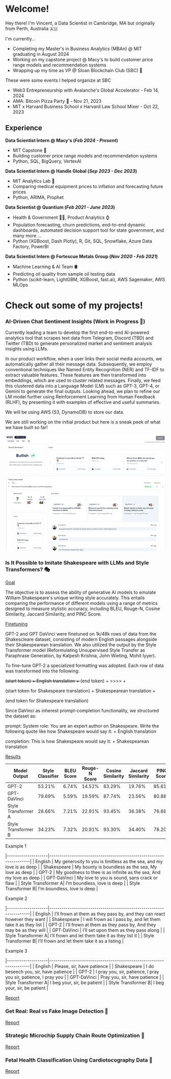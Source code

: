 # Welcome! 

Hey there! I'm Vincent, a Data Scientist in Cambridge, MA but originally from Perth, Australia 🇦🇺

I'm currently...

- Completing my Master's in Business Analytics (MBAn) @ MIT graduating in August 2024
- Working on my capstone project @ Macy's to build customer price range models and recommendation systems
- Wrapping up my time as VP @ Sloan Blockchain Club (SBC) 🥲

These were some events I helped organize at SBC

- Web3 Entrepreneurship with Avalanche's Global Accelerator - Feb 14, 2024
- AMA: Bitcoin Pizza Party 🍕 - Nov 21, 2023
- MIT x Harvard Business School x Harvard Law School Mixer - Oct 22, 2023

## Experience 

**Data Scientist Intern @ Macy's (_Feb 2024 - Present_)**
- MIT Capstone 👕
- Building customer price range models and recommendation systems 
- Python, SQL, BigQuery, VertexAI

**Data Scientist Intern @ Handle Global (_Sep 2023 - Dec 2023_)**
- MIT Analytics Lab 🏥
- Comparing medical equipment prices to inflation and forecasting future prices 
- Python, ARIMA, Prophet

**Data Scientist @ Quantium (_Feb 2021 - June 2023_)**
- Health & Government 🧑‍⚕️, Product Analytics ⌚
- Population forecasting, churn predictions, end-to-end dynamic dashboards, automated decision support tool for state government, and many more ...
- Python (XGBoost, Dash Plotly), R, Git, SQL, Snowflake, Azure Data Factory, PowerBI

**Data Scientist Intern @ Fortescue Metals Group (_Nov 2020 - Feb 2021_)**
- Machine Learning & AI Team 🛢️
- Predicting oil quality from sample oil testing data
- Python (scikit-learn, LightGBM, XGBoost, fast.ai), AWS Sagemaker, AWS MLOps

# Check out some of my projects!

### AI-Driven Chat Sentiment Insights (Work in Progress 🔨)

Currently leading a team to develop the first end-to-end AI-powered analytics tool that scrapes text data from Telegram, Discord (TBD) and Twitter (TBD) to generate personalized market and sentiment analysis insights using LLMs. 

In our product workflow, when a user links their social media accounts, we automatically gather all their message data. Subsequently, we employ conventional techniques like Named Entity Recognition (NER) and TF-IDF to extract valuable features. These features are then transformed into embeddings, which are used to cluster related messages. Finally, we feed this clustered data into a Language Model (LM) such as GPT-3, GPT-4, or Gemini to generate the final outputs. Looking ahead, we plan to refine our LM model further using Reinforcement Learning from Human Feedback (RLHF), by presenting it with examples of effective and useful summaries.

We will be using AWS (S3, DynamoDB) to store our data.

We are still working on the initial product but here is a sneak peek of what we have built so far!

![Dashboard](https://raw.githubusercontent.com/vtian72/portfolio/main/assets/img/tool.png)

### Is It Possible to Imitate Shakespeare with LLMs and Style Transformers? 🎭

<u>Goal</u>

The objective is to assess the ability of generative AI models to emulate William Shakespeare's unique writing style accurately. This entails comparing the performance of different models using a range of metrics designed to measure stylistic accuracy, including BLEU, Rouge-N, Cosine Similarity, Jaccard Similarity, and PINC Score.

<u>Finetuning</u>

GPT-2 and GPT DaVinci were finetuned on 1k/48k rows of data from the Shakescleare dataset, consisting of modern English passages alongside their Shakespearean translation. We also utilized the output by the Style Transformer model (Reformulating Unsupervised Style Transfer as Paraphrase Generation, by Kalpesh Krishna, John Wieting, Mohit Iyyer).

To fine-tune GPT-2 a specialized formatting was adopted. Each row of data was transformed into the following:

<s> (start token) + English translation + </s> (end token) + >>>> + <p> (start token for Shakespeare translation) + Shakespearean translation + </p> (end token for Shakespeare translation)

Since DaVinci as inherest prompt-completion functionality, we structured the dataset as:

prompt: System role: You are an expert author on Shakespeare. Write the following quote like how Shakespeare would say it: + English translation

completion: This is how Shakespeare would say it: + Shakespearean translation

<u>Results</u>

| Model Output        | Style Classifier | BLEU Score | Rouge-N Score | Cosine Similarity | Jaccard Similarity | PINC Score |
|---------------------|------------------|------------|---------------|-------------------|--------------------|------------|
| GPT-2               | 53.21%           | 6.74%      | 14.52%        | 83.29%            | 19.76%             | 85.61%     |
| GPT-DaVinci         | 79.69%           | 5.59%      | 19.59%        | 87.74%            | 23.56%             | 80.88%     |
| Style Transformer A | 28.66%           | 7.21%      | 22.91%        | 93.45%            | 36.38%             | 76.66%     |
| Style Transformer B | 34.23%           | 7.32%      | 20.91%        | 93.30%            | 34.40%             | 78.20%     |

Example 1

|--------------------|--------------------------------------------------------------------|
| English            | My generosity to you is limitless as the sea, and my love is as deep |
| Shakespeare        | My bounty is boundless as the sea, My love as deep                 |
| GPT-2              | My goodness to thee is as infinite as the sea, And my love as deep |
| GPT-DaVinci        | My love to you is sound, sans crack or flaw                        |
| Style Transformer A| I’m boundless, love is deep                                        |
| Style Transformer B| I’m boundless, love is deep                                        |

Example 2

|--------------------|--------------------------------------------------------------------|
| English            | I’ll frown at them as they pass by, and they can react however they want |
| Shakespeare        | I will frown as I pass by, and let them take it as they list       |
| GPT-2              | I’ll frown at them as they pass by, And they may be as they will   |
| GPT-DaVinci        | I’ll set upon them as they pass along                              |
| Style Transformer A| I’ll frown and let them take it as they list it                    |
| Style Transformer B| I’ll frown and let them take it as a listing                       |

Example 3

|--------------------|--------------------------------------------------------------------|
| English            | Please, sir, have patience                                         |
| Shakespeare        | I do beseech you, sir, have patience                               |
| GPT-2              | I pray you, sir, patience, I pray you sir, patience, I pray you    |
| GPT-DaVinci        | Pray you, sir, have patience                                       |
| Style Transformer A| I beg your, sir, be patient                                        |
| Style Transformer B| I beg your, sir, be patient                                        |



[Report](https://github.com/vtian72/portfolio/blob/main/assets/files/Shakespeare%20Style.pdf)

### Get Real: Real vs Fake Image Detection 🪪
[Report](https://github.com/vtian72/portfolio/blob/main/assets/files/Project%20Report%20-%20Fake%20Product%20Scam%20Detector.pdf)

### Strategic Microchip Supply Chain Route Optimization 🚢
[Report](https://github.com/vtian72/portfolio/blob/main/assets/files/Enhancing_Efficiency_in_Microchip_Distribution__Strategic_Supply_Chain_Route_Optimization.pdf)

### Fetal Health Classification Using Cardiotocography Data 👶
[Report](https://github.com/vtian72/portfolio/blob/main/assets/files/Fetal%20Health%20Classification.pdf)




